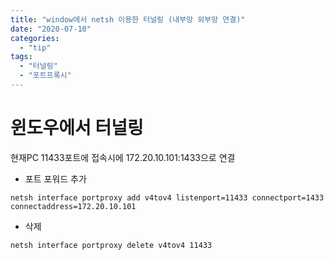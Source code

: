 ```yaml
---
title: "window에서 netsh 이용한 터널링 (내부망 외부망 연결)"
date: "2020-07-10"
categories: 
  - "tip"
tags: 
  - "터널링"
  - "포트프록시"
---
```


# 윈도우에서 터널링

현재PC 11433포트에 접속시에 172.20.10.101:1433으로 연결

- 포트 포워드 추가

```
netsh interface portproxy add v4tov4 listenport=11433 connectport=1433 connectaddress=172.20.10.101
```

- 삭제

```
netsh interface portproxy delete v4tov4 11433 
```
